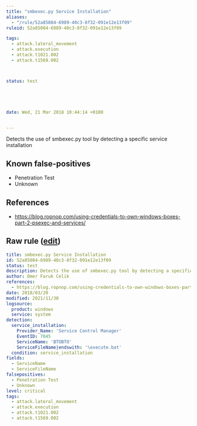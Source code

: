 ```yaml
---
title: "smbexec.py Service Installation"
aliases:
  - "/rule/52a85084-6989-40c3-8f32-091e12e13f09"
ruleid: 52a85084-6989-40c3-8f32-091e12e13f09

tags:
  - attack.lateral_movement
  - attack.execution
  - attack.t1021.002
  - attack.t1569.002



status: test





date: Wed, 21 Mar 2018 10:44:14 +0100


---
```


Detects the use of smbexec.py tool by detecting a specific service installation

<!--more-->


## Known false-positives

* Penetration Test
* Unknown



## References

* https://blog.ropnop.com/using-credentials-to-own-windows-boxes-part-2-psexec-and-services/


## Raw rule ([edit](https://github.com/SigmaHQ/sigma/edit/master/rules/windows/builtin/system/win_hack_smbexec.yml))
```yaml
title: smbexec.py Service Installation
id: 52a85084-6989-40c3-8f32-091e12e13f09
status: test
description: Detects the use of smbexec.py tool by detecting a specific service installation
author: Omer Faruk Celik
references:
  - https://blog.ropnop.com/using-credentials-to-own-windows-boxes-part-2-psexec-and-services/
date: 2018/03/20
modified: 2021/11/30
logsource:
  product: windows
  service: system
detection:
  service_installation:
    Provider_Name: 'Service Control Manager'
    EventID: 7045
    ServiceName: 'BTOBTO'
    ServiceFileName|endswith: '\execute.bat'
  condition: service_installation
fields:
  - ServiceName
  - ServiceFileName
falsepositives:
  - Penetration Test
  - Unknown
level: critical
tags:
  - attack.lateral_movement
  - attack.execution
  - attack.t1021.002
  - attack.t1569.002

```
